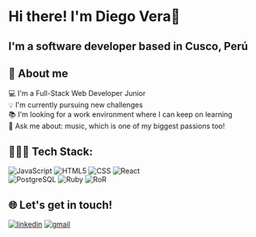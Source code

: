 <h1>Hi there! I'm Diego Vera👋</h1>
<h2>I'm a software developer based in Cusco, Perú</h2>

## 🚀 About me 
  💻 I'm a Full-Stack Web Developer Junior </br>
  💡 I'm currently pursuing new challenges </br>
  📚 I'm looking for a work environment where I can keep on learning </br>
  💬 Ask me about: music, which is one of my biggest passions too! </br>

## 🧑🏽‍💻 Tech Stack:
![JavaScript](https://img.shields.io/badge/-JavaScript-333333?logo=javascript)
![HTML5](https://img.shields.io/badge/-HTML5-333333?logo=HTML5)
![CSS](https://img.shields.io/badge/-CSS-333333?logo=CSS3&logoColor=1572B6)
![React](https://img.shields.io/badge/-React-333333?&logo=react)
</br>
![PostgreSQL](https://img.shields.io/badge/-PostgreSQL-333333?logo=postgresql)
![Ruby](https://img.shields.io/badge/-Ruby-333333?logo=ruby&logoColor=red)
![RoR](https://img.shields.io/badge/-RoR-333333?logo=rubyonrails&logoColor=red)

## 🌐 Let's get in touch!
[![linkedin](https://img.shields.io/badge/linkedin-0A66C2?logo=linkedin&logoColor=white)](https://www.linkedin.com/in/diego-alejandro-vera-trujillo/)
[![gmail](https://img.shields.io/badge/-Gmail-333333?logo=gmail)](diegoverat1796@gmail.com)


